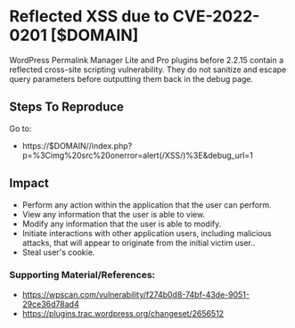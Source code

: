 # Reflected XSS due to CVE-2022-0201   [$DOMAIN]

WordPress Permalink Manager Lite and Pro plugins before 2.2.15 contain a reflected cross-site scripting vulnerability. They do not sanitize 
and escape query parameters before outputting them back in the debug page.

## Steps To Reproduce

Go to:
 -  https://$DOMAIN//index.php?p=%3Cimg%20src%20onerror=alert(/XSS/)%3E&debug_url=1

## Impact

- Perform any action within the application that the user can perform.
- View any information that the user is able to view.
- Modify any information that the user is able to modify.
- Initiate interactions with other application users, including malicious attacks, that will appear to originate from the initial victim user..
- Steal user's cookie. 

### Supporting Material/References:
- https://wpscan.com/vulnerability/f274b0d8-74bf-43de-9051-29ce36d78ad4
- https://plugins.trac.wordpress.org/changeset/2656512
